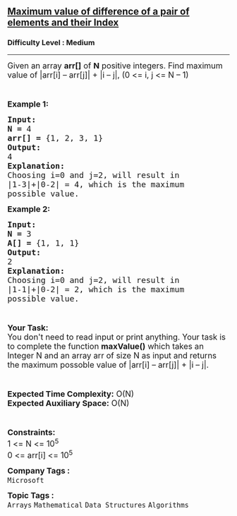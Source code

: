 <h2><a href="https://www.geeksforgeeks.org/problems/maximum-value-of-difference-of-a-pair-of-elements-and-their-index/1?page=2&category=Mathematical&company=Microsoft,Google&difficulty=Medium,Hard&sortBy=submissions">Maximum value of difference of a pair of elements and their Index</a></h2><h3>Difficulty Level : Medium</h3><hr><div class="problems_problem_content__Xm_eO"><p><span style="font-size:18px">Given an array <strong>arr[]</strong> of <strong>N</strong> positive integers. Find maximum value of |arr[i] – arr[j]| + |i – j|, (0 &lt;= i, j &lt;= N – 1)</span></p>

<p>&nbsp;</p>

<p><span style="font-size:18px"><strong>Example 1:</strong></span></p>

<pre><span style="font-size:18px"><strong>Input:</strong></span>
<span style="font-size:18px"><strong>N = </strong>4</span><strong> </strong>
<span style="font-size:18px"><strong>arr[] = </strong>{1, 2, 3, 1}</span>
<span style="font-size:18px"><strong>Output:</strong></span>
<span style="font-size:18px">4</span>
<span style="font-size:18px"><strong>Explanation:</strong></span>
<span style="font-size:18px">Choosing i=0 and j=2, will result in
|1-3|+|0-2| = 4, which is the maximum
possible value.</span>
</pre>

<p><span style="font-size:18px"><strong>Example 2:</strong></span></p>

<pre><span style="font-size:18px"><strong>Input:</strong></span>
<span style="font-size:18px"><strong>N = </strong>3</span><strong> </strong>
<span style="font-size:18px"><strong>A[] = </strong>{1, 1, 1}</span>
<span style="font-size:18px"><strong>Output:</strong></span>
<span style="font-size:18px">2</span>
<span style="font-size:18px"><strong>Explanation:</strong></span>
<span style="font-size:18px">Choosing i=0 and j=2, will result in
|1-1|+|0-2| = 2, which is the maximum
possible value.</span></pre>

<p>&nbsp;</p>

<p><span style="font-size:18px"><strong>Your Task:</strong><br>
You don't need to read input or print anything. Your task is to complete the function <strong>maxValue()</strong> which takes an Integer N and an array arr of size N as input and returns the maximum possoble value of |arr[i] – arr[j]| + |i – j|.</span></p>

<p>&nbsp;</p>

<p><span style="font-size:18px"><strong>Expected Time Complexity:</strong> O(N)<br>
<strong>Expected Auxiliary Space:</strong> O(N)</span></p>

<p>&nbsp;</p>

<p><span style="font-size:18px"><strong>Constraints:</strong></span><br>
<span style="font-size:18px">1 &lt;= N &lt;= 10<sup>5</sup><br>
0 &lt;= arr[i] &lt;= 10<sup>5</sup></span></p>
</div><p><span style=font-size:18px><strong>Company Tags : </strong><br><code>Microsoft</code>&nbsp;<br><p><span style=font-size:18px><strong>Topic Tags : </strong><br><code>Arrays</code>&nbsp;<code>Mathematical</code>&nbsp;<code>Data Structures</code>&nbsp;<code>Algorithms</code>&nbsp;